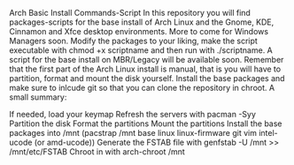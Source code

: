 Arch Basic Install Commands-Script
In this repository you will find packages-scripts for the base install of Arch Linux and the Gnome, KDE, Cinnamon and Xfce desktop environments. More to come for Windows Managers soon.
Modify the packages to your liking, make the script executable with chmod +x scriptname and then run with ./scriptname.
A script for the base install on MBR/Legacy will be available soon.
Remember that the first part of the Arch Linux install is manual, that is you will have to partition, format and mount the disk yourself. Install the base packages and make sure to inlcude git so that you can clone the repository in chroot.
A small summary:

If needed, load your keymap
Refresh the servers with pacman -Syy
Partition the disk
Format the partitions
Mount the partitions
Install the base packages into /mnt (pacstrap /mnt base linux linux-firmware git vim intel-ucode (or amd-ucode))
Generate the FSTAB file with genfstab -U /mnt >> /mnt/etc/FSTAB
Chroot in with arch-chroot /mnt
